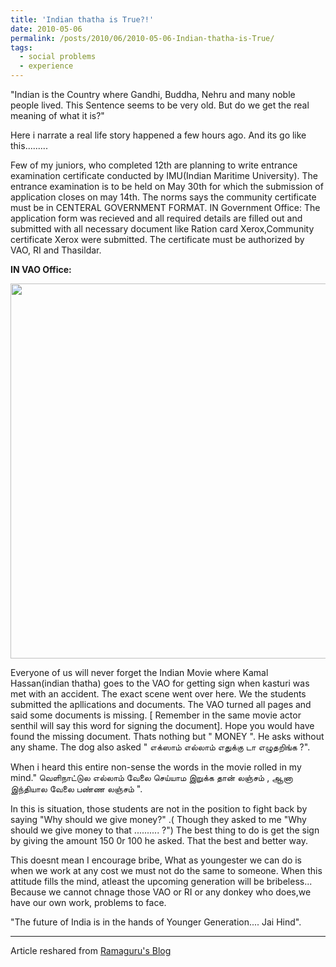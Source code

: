 ```yaml
---
title: 'Indian thatha is True?!'
date: 2010-05-06
permalink: /posts/2010/06/2010-05-06-Indian-thatha-is-True/
tags:
  - social problems
  - experience
---
```


"Indian is the Country where Gandhi, Buddha, Nehru and many noble people lived. This Sentence seems to be very old. But do we get the real meaning of what it is?"

Here i narrate a real life story happened a few hours ago. And its go like this.........

Few of my juniors, who completed 12th are planning to write entrance examination certificate conducted by IMU(Indian Maritime University). The entrance examination is to be held on May 30th for which the submission of application closes on may 14th. The norms says the community certificate must be in CENTERAL GOVERNMENT FORMAT.
IN Government Office:
The application form was recieved and all required details are filled out and submitted with all necessary document like Ration card Xerox,Community certificate Xerox were submitted. The certificate must be authorized by VAO, RI and Thasildar.

**IN VAO Office:**

<p align="center">
  <img src="http://img.photobucket.com/albums/v173/piyaara/Tamil%20Films/Indian/INDIAN-00hr02min34sec.jpg" width=600/> 
</p>

Everyone of us will never forget the Indian Movie where Kamal Hassan(indian thatha) goes to the VAO for getting sign when kasturi was met with an accident. The exact scene went over here. We the students submitted the apllications and documents. The VAO turned all pages and said some documents is missing. [ Remember in the same movie actor senthil will say this word for signing the document]. Hope you would have found the missing document. Thats nothing but " MONEY ". He asks without any shame.
The dog also asked " எக்ஸாம் எல்லாம் எதுக்கு டா எழுதறிங்க ?".

When i heard this entire non-sense the words in the movie rolled in my mind." வெளிநாட்டுல எல்லாம் வேலை செய்யாம இறுக்க தான் லஞ்சம் , ஆனா இந்தியால வேலை பண்ண லஞ்சம் ".

In this is situation, those students are not in the position to fight back by saying "Why should we give money?" .( Though they asked to me "Why should we give money to that .......... ?") The best thing to do is get the sign by giving the amount 150 0r 100 he asked. That the best and better way.

This doesnt mean I encourage bribe, What as youngester we can do is when we work at any cost we must not do the same to someone. When this attitude fills the mind, atleast the upcoming generation will be bribeless... Because we cannot chnage those VAO or RI or any donkey who does,we have our own work, problems to face.

"The future of India is in the hands of Younger Generation.... Jai Hind".

-------------------------
Article reshared from [Ramaguru's Blog](https://ramaguru.blogspot.com/2010/05/indian-thatha-is-true.html)
